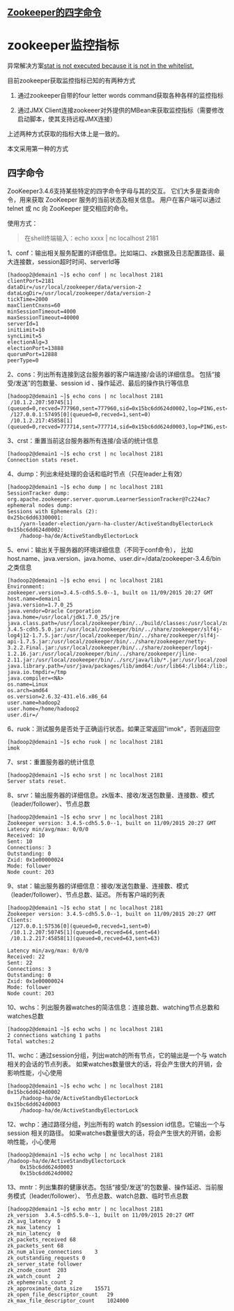 ## [Zookeeper的四字命令](https://www.jianshu.com/p/0fa7fcafd59a)

# zookeeper监控指标

异常解决方案[stat is not executed because it is not in the whitelist.](11、zookeeper常用四字命令-异常解决方案.md)

目前zookeeper获取监控指标已知的有两种方式

1. 通过zookeeper自带的four letter words command获取各种各样的监控指标

2. 通过JMX Client连接zookeeer对外提供的MBean来获取监控指标（需要修改启动脚本，使其支持远程JMX连接）

上述两种方式获取的指标大体上是一致的。

本文采用第一种的方式

## 四字命令

ZooKeeper3.4.6支持某些特定的四字命令字母与其的交互。
它们大多是查询命令，用来获取 ZooKeeper 服务的当前状态及相关信息。
用户在客户端可以通过 telnet 或 nc 向 ZooKeeper 提交相应的命令。

使用方式：

> 在shell终端输入：echo xxxx | nc localhost 2181

1、conf：输出相关服务配置的详细信息。比如端口、zk数据及日志配置路径、最大连接数，session超时时间、serverId等
```shell script
[hadoop2@demain1 ~]$ echo conf | nc localhost 2181
clientPort=2181
dataDir=/usr/local/zookeeper/data/version-2
dataLogDir=/usr/local/zookeeper/data/version-2
tickTime=2000
maxClientCnxns=60
minSessionTimeout=4000
maxSessionTimeout=40000
serverId=1
initLimit=10
syncLimit=5
electionAlg=3
electionPort=13888
quorumPort=12888
peerType=0
```
2、cons：列出所有连接到这台服务器的客户端连接/会话的详细信息。
包括“接受/发送”的包数量、session id 、操作延迟、最后的操作执行等信息
```shell script
[hadoop2@demain1 ~]$ echo cons | nc localhost 2181
 /10.1.2.207:50745[1](queued=0,recved=777960,sent=777960,sid=0x15bc6dd624d0002,lop=PING,est=1493690139000,to=5000,lcxid=0x4,lzxid=0xffffffffffffffff,lresp=1494987119388,llat=0,minlat=0,avglat=0,maxlat=142)
 /127.0.0.1:57495[0](queued=0,recved=1,sent=0)
 /10.1.2.217:45858[1](queued=0,recved=777714,sent=777714,sid=0x15bc6dd624d0003,lop=PING,est=1493690170605,to=5000,lcxid=0x2,lzxid=0xffffffffffffffff,lresp=1494987120268,llat=0,minlat=0,avglat=0,maxlat=190)
```
3、crst：重置当前这台服务器所有连接/会话的统计信息
```shell script
[hadoop2@demain1 ~]$ echo crst | nc localhost 2181
Connection stats reset.
```
4、dump：列出未经处理的会话和临时节点（只在leader上有效）
```shell script
[hadoop2@demain1 ~]$ echo dump | nc localhost 2181
SessionTracker dump:
org.apache.zookeeper.server.quorum.LearnerSessionTracker@7c224ac7
ephemeral nodes dump:
Sessions with Ephemerals (2):
0x25bc6dd63300001:
    /yarn-leader-election/yarn-ha-cluster/ActiveStandbyElectorLock
0x15bc6dd624d0002:
    /hadoop-ha/de/ActiveStandbyElectorLock
```
5、envi：输出关于服务器的环境详细信息（不同于conf命令），
比如host.name、java.version、java.home、user.dir=/data/zookeeper-3.4.6/bin之类信息
```shell script
[hadoop2@demain1 ~]$ echo envi | nc localhost 2181
Environment:
zookeeper.version=3.4.5-cdh5.5.0--1, built on 11/09/2015 20:27 GMT
host.name=demain1
java.version=1.7.0_25
java.vendor=Oracle Corporation
java.home=/usr/local/jdk1.7.0_25/jre
java.class.path=/usr/local/zookeeper/bin/../build/classes:/usr/local/zookeeper/bin/../build/lib/*.jar:/usr/local/zookeeper/bin/../share/zookeeper/zookeeper-3.4.5-cdh5.5.0.jar:/usr/local/zookeeper/bin/../share/zookeeper/slf4j-log4j12-1.7.5.jar:/usr/local/zookeeper/bin/../share/zookeeper/slf4j-api-1.7.5.jar:/usr/local/zookeeper/bin/../share/zookeeper/netty-3.2.2.Final.jar:/usr/local/zookeeper/bin/../share/zookeeper/log4j-1.2.16.jar:/usr/local/zookeeper/bin/../share/zookeeper/jline-2.11.jar:/usr/local/zookeeper/bin/../src/java/lib/*.jar:/usr/local/zookeeper/bin/../conf:
java.library.path=/usr/java/packages/lib/amd64:/usr/lib64:/lib64:/lib:/usr/lib
java.io.tmpdir=/tmp
java.compiler=<NA>
os.name=Linux
os.arch=amd64
os.version=2.6.32-431.el6.x86_64
user.name=hadoop2
user.home=/home/hadoop2
user.dir=/
```
6、ruok：测试服务是否处于正确运行状态。如果正常返回"imok"，否则返回空
```shell script
[hadoop2@demain1 ~]$ echo ruok | nc localhost 2181
imok
```
7、srst：重置服务器的统计信息
```shell script
[hadoop2@demain1 ~]$ echo srst | nc localhost 2181
Server stats reset.
```
8、srvr：输出服务器的详细信息。zk版本、接收/发送包数量、连接数、模式（leader/follower）、节点总数
```shell script
[hadoop2@demain1 ~]$ echo srvr | nc localhost 2181
Zookeeper version: 3.4.5-cdh5.5.0--1, built on 11/09/2015 20:27 GMT
Latency min/avg/max: 0/0/0
Received: 10
Sent: 10
Connections: 3
Outstanding: 0
Zxid: 0x1e00000024
Mode: follower
Node count: 203
```
9、stat：输出服务器的详细信息：接收/发送包数量、连接数、模式（leader/follower）、节点总数、延迟。 所有客户端的列表
```shell script
[hadoop2@demain1 ~]$ echo stat | nc localhost 2181
Zookeeper version: 3.4.5-cdh5.5.0--1, built on 11/09/2015 20:27 GMT
Clients:
 /127.0.0.1:57536[0](queued=0,recved=1,sent=0)
 /10.1.2.207:50745[1](queued=0,recved=64,sent=64)
 /10.1.2.217:45858[1](queued=0,recved=63,sent=63)

Latency min/avg/max: 0/0/0
Received: 22
Sent: 22
Connections: 3
Outstanding: 0
Zxid: 0x1e00000024
Mode: follower
Node count: 203
```
10、wchs：列出服务器watches的简洁信息：连接总数、watching节点总数和watches总数
```shell script
[hadoop2@demain1 ~]$ echo wchs | nc localhost 2181
2 connections watching 1 paths
Total watches:2
```
11、wchc：通过session分组，列出watch的所有节点，它的输出是一个与 watch 相关的会话的节点列表。
如果watches数量很大的话，将会产生很大的开销，会影响性能，小心使用
```shell script
[hadoop2@demain1 ~]$ echo wchc | nc localhost 2181
0x15bc6dd624d0002
    /hadoop-ha/de/ActiveStandbyElectorLock
0x15bc6dd624d0003
    /hadoop-ha/de/ActiveStandbyElectorLock
```
12、wchp：通过路径分组，列出所有的 watch 的session id信息。它输出一个与 session 相关的路径。
如果watches数量很大的话，将会产生很大的开销，会影响性能，小心使用
```shell script
[hadoop2@demain1 ~]$ echo wchp | nc localhost 2181
/hadoop-ha/de/ActiveStandbyElectorLock
    0x15bc6dd624d0003
    0x15bc6dd624d0002
```
13、mntr：列出集群的健康状态。包括“接受/发送”的包数量、操作延迟、当前服务模式（leader/follower）、
节点总数、watch总数、临时节点总数
```shell script
[hadoop2@demain1 ~]$ echo mntr | nc localhost 2181
zk_version  3.4.5-cdh5.5.0--1, built on 11/09/2015 20:27 GMT
zk_avg_latency  0
zk_max_latency  1
zk_min_latency  0
zk_packets_received 68
zk_packets_sent 68
zk_num_alive_connections    3
zk_outstanding_requests 0
zk_server_state follower
zk_znode_count  203
zk_watch_count  2
zk_ephemerals_count 2
zk_approximate_data_size    15571
zk_open_file_descriptor_count   29
zk_max_file_descriptor_count    1024000
```